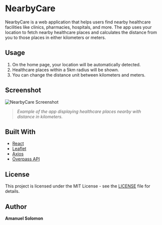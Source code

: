 # NearbyCare

NearbyCare is a web application that helps users find nearby healthcare facilities like clinics, pharmacies, hospitals, and more. The app uses your location to fetch nearby healthcare places and calculates the distance from you to those places in either kilometers or meters.

## Usage

1. On the home page, your location will be automatically detected.
2. Healthcare places within a 5km radius will be shown.
3. You can change the distance unit between kilometers and meters.
## Screenshot

![NearbyCare Screenshot](assets/image.png)

> *Example of the app displaying healthcare places nearby with distance in kilometers.*

## Built With

- [React](https://reactjs.org/)
- [Leaflet](https://leafletjs.com/)
- [Axios](https://axios-http.com/)
- [Overpass API](https://overpass-turbo.eu/)

## License

This project is licensed under the MIT License - see the [LICENSE](LICENSE) file for details.

## Author

**Amanuel Solomon**  
[](https://github.com/AMANU-BLU)
